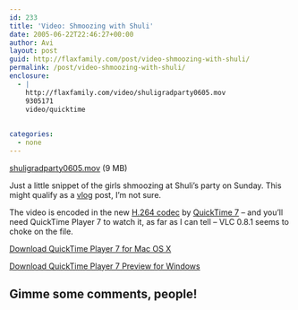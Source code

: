 ```yaml
---
id: 233
title: 'Video: Shmoozing with Shuli'
date: 2005-06-22T22:46:27+00:00
author: Avi
layout: post
guid: http://flaxfamily.com/post/video-shmoozing-with-shuli/
permalink: /post/video-shmoozing-with-shuli/
enclosure:
  - |
    http://flaxfamily.com/video/shuligradparty0605.mov
    9305171
    video/quicktime
    
    
categories:
  - none
---
```

[shuligradparty0605.mov](http://flaxfamily.com/video/shuligradparty0605.mov) (9 MB)

Just a little snippet of the girls shmoozing at Shuli&#8217;s party on Sunday. This might qualify as a [vlog](http://en.wikipedia.org/wiki/Vlog) post, I&#8217;m not sure.

The video is encoded in the new [H.264 codec](http://www.apple.com/quicktime/technologies/h264/) by [QuickTime 7](http://www.apple.com/quicktime/) – and you&#8217;ll need QuickTime Player 7 to watch it, as far as I can tell – VLC 0.8.1 seems to choke on the file.

[Download QuickTime Player 7 for Mac OS X](http://www.apple.com/quicktime/download/mac.html)

[Download QuickTime Player 7 Preview for Windows](http://www.apple.com/quicktime/download/preview/)

## Gimme some **comments,** people!